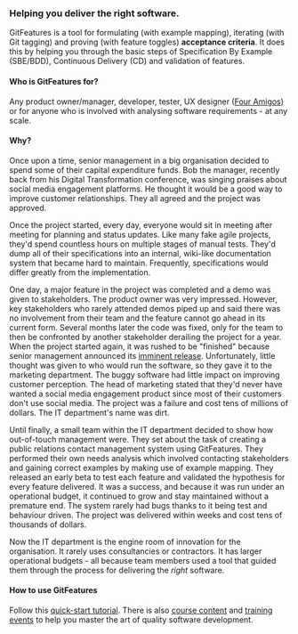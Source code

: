 ### Helping you deliver the right software.
GitFeatures is a tool for formulating (with example mapping), iterating (with Git tagging) and proving (with feature toggles) **acceptance criteria**. It does this by helping you through the basic steps of Specification By Example (SBE/BDD), Continuous Delivery (CD) and validation of features.

#### Who is GitFeatures for?
Any product owner/manager, developer, tester, UX designer ([Four Amigos](https://medium.com/@daviddenham07/ux-the-fourth-amigo-63d10f506908)) or for anyone who is involved with analysing software requirements - at any scale.

#### Why?
Once upon a time, senior management in a big organisation decided to spend some of their capital expenditure funds. Bob the manager, recently back from his Digital Transformation conference, was singing praises about social media engagement platforms. He thought it would be a good way to improve customer relationships. They all agreed and the project was approved.

Once the project started, every day, everyone would sit in meeting after meeting for planning and status updates. Like many fake agile projects, they'd spend countless hours on multiple stages of manual tests. They'd dump all of their specifications into an internal, wiki-like documentation system that became hard to maintain. Frequently, specifications would differ greatly from the implementation. 

One day, a major feature in the project was completed and a demo was given to stakeholders. The product owner was very impressed. However, key stakeholders who rarely attended demos piped up and said there was no involvement from their team and the feature cannot go ahead in its current form. Several months later the code was fixed, only for the team to then be confronted by another stakeholder derailing the project for a year. When the project started again, it was rushed to be "finished" because senior management announced its [imminent release](https://www.youtube.com/watch?v=5p8wTOr8AbU). Unfortunately, little thought was given to who would run the software, so they gave it to the marketing department. The buggy software had little impact on improving customer perception. The head of marketing stated that they'd never have wanted a social media engagement product since most of their customers don't use social media. The project was a failure and cost tens of millions of dollars. The IT department's name was dirt.

Until finally, a small team within the IT department decided to show how out-of-touch management were. They set about the task of creating a public relations contact management system using GitFeatures. They performed their own needs analysis which involved contacting stakeholders and gaining correct examples by making use of example mapping. They released an early beta to test each feature and validated the hypothesis for every feature delivered. It was a success, and because it was run under an operational budget, it continued to grow and stay maintained without a premature end. The system rarely had bugs thanks to it being test and behaviour driven. The project was delivered within weeks and cost tens of thousands of dollars.  

Now the IT department is the engine room of innovation for the organisation. It rarely uses consultancies or contractors. It has larger operational budgets - all because team members used a tool that guided them through the process for delivering the *right* software.


#### How to use GitFeatures
Follow this [quick-start tutorial](https://gitfeatures.com/quick-start). There is also [course content](https://gitfeatures.com/courses) and [training events](https://gitfeatures.com/events) to help you master the art of quality software development.